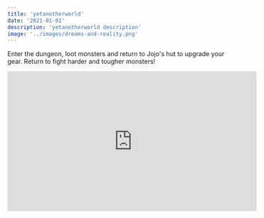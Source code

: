 ```yaml
---
title: 'yetanotherworld'
date: '2021-01-01'
description: 'yetanotherworld description'
image: '../images/dreams-and-reality.png'
---
```


Enter the dungeon, loot monsters and return to Jojo's hut to upgrade your gear. Return to fight harder and tougher monsters!

<iframe width="560" height="315" allow="fullscreen; autoplay; encrypted-media"
src="https://games.construct.net/633/latest" frameBorder="0" allowFullScreen="true"
msallowfullscreen="true" mozallowfullscreen="true" webkitallowfullscreen="true"
allowpaymentrequest="false" referrerPolicy="unsafe-url"
sandbox="allow-same-origin allow-forms allow-scripts allow-pointer-lock allow-orientation-lock allow-popups"
scrolling="no"></iframe>